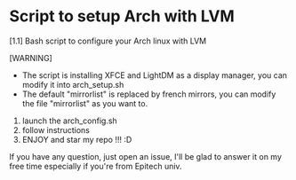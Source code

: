 # Script to setup Arch with LVM
[1.1] Bash script to configure your Arch linux with LVM

[WARNING]
- The script is installing XFCE and LightDM as a display manager, you can modify it into arch_setup.sh
- The default "mirrorlist" is replaced by french mirrors, you can modify the file "mirrorlist" as you want to.

1. launch the arch_config.sh
2. follow instructions
3. ENJOY and star my repo !!! :D

If you have any question, just open an issue, I'll be glad to answer it on my free time especially if you're from Epitech univ.
